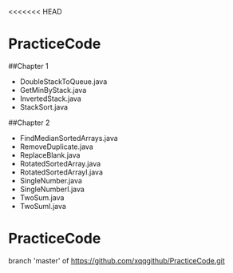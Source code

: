 <<<<<<< HEAD
# PracticeCode

##Chapter 1
* DoubleStackToQueue.java
* GetMinByStack.java
* InvertedStack.java
* StackSort.java

##Chapter 2
* FindMedianSortedArrays.java
* RemoveDuplicate.java
* ReplaceBlank.java
* RotatedSortedArray.java
* RotatedSortedArrayI.java
* SingleNumber.java
* SingleNumberI.java
* TwoSum.java
* TwoSumI.java

# PracticeCode
branch 'master' of https://github.com/xqqgithub/PracticeCode.git
